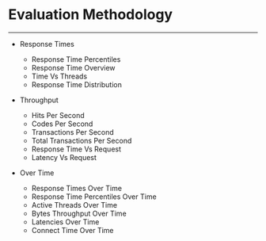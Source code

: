 # Evaluation Methodology
***

- Response Times
    - Response Time Percentiles
    - Response Time Overview
    - Time Vs Threads
    - Response Time Distribution

- Throughput
    - Hits Per Second
    - Codes Per Second
    - Transactions Per Second
    - Total Transactions Per Second
    - Response Time Vs Request
    - Latency Vs Request
    
- Over Time
    - Response Times Over Time
    - Response Time Percentiles Over Time
    - Active Threads Over Time
    - Bytes Throughput Over Time
    - Latencies Over Time
    - Connect Time Over Time



